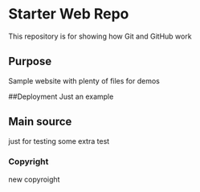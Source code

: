 # Starter Web Repo

This repository is for showing how Git and GitHub work

## Purpose

Sample website with plenty of files for demos

##Deployment
Just an example

## Main source
just for testing
some extra test
### Copyright
new copyroight

